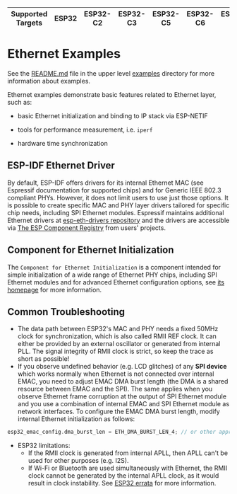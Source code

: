 | Supported Targets | ESP32 | ESP32-C2 | ESP32-C3 | ESP32-C5 | ESP32-C6 | ESP32-H2 | ESP32-P4 | ESP32-S2 | ESP32-S3 |
| ----------------- | ----- | -------- | -------- | -------- | -------- | -------- | -------- | -------- | -------- |

# Ethernet Examples

See the [README.md](../README.md) file in the upper level [examples](../) directory for more information about examples.

Ethernet examples demonstrate basic features related to Ethernet layer, such as:

* basic Ethernet initialization and binding to IP stack via ESP-NETIF

* tools for performance measurement, i.e. `iperf`

* hardware time synchronization

## ESP-IDF Ethernet Driver

By default, ESP-IDF offers drivers for its internal Ethernet MAC (see Espressif documentation for supported chips) and for Generic IEEE 802.3 compliant PHYs. However, it does not limit users to use just those options. It is possible to create specific MAC and PHY layer drivers tailored for specific chip needs, including SPI Ethernet modules. Espressif maintains additional Ethernet drivers at [esp-eth-drivers repository](https://github.com/espressif/esp-eth-drivers) and the drivers are accessible via [The ESP Component Registry](https://components.espressif.com/) from users' projects.

## Component for Ethernet Initialization

The `Component for Ethernet Initialization` is a component intended for simple initialization of a wide range of Ethernet PHY chips, including SPI Ethernet modules and for advanced Ethernet configuration options, see [its homepage](https://components.espressif.com/components/espressif/ethernet_init/) for more information.


## Common Troubleshooting

* The data path between ESP32's MAC and PHY needs a fixed 50MHz clock for synchronization, which is also called RMII REF clock. It can either be provided by an external oscillator or generated from internal PLL. The signal integrity of RMII clock is strict, so keep the trace as short as possible!
* If you observe undefined behavior (e.g. LCD glitches) of any **SPI device** which works normally when Ethernet is not connected over internal EMAC, you need to adjust EMAC DMA burst length (the DMA is a shared resource between EMAC and the SPI). The same applies when you observe Ethernet frame corruption at the output of SPI Ethernet module and you use a combination of internal EMAC and SPI Ethernet module as network interfaces. To configure the EMAC DMA burst length, modify internal Ethernet initialization as follows:

```c
esp32_emac_config.dma_burst_len = ETH_DMA_BURST_LEN_4; // or other appropriate value
```

* ESP32 limitations:
    * If the RMII clock is generated from internal APLL, then APLL can't be used for other purposes (e.g. I2S).
    * If Wi-Fi or Bluetooth are used simultaneously with Ethernet, the RMII clock cannot be generated by the internal APLL clock, as it would result in clock instability. See [ESP32 errata](https://docs.espressif.com/projects/esp-chip-errata/en/latest/esp32/03-errata-description/index.html#clock-esp32-cannot-be-used-as-the-phy-clock-source-if-wi-fi-and-ethernet-are-used-at-the-same-time) for more information.